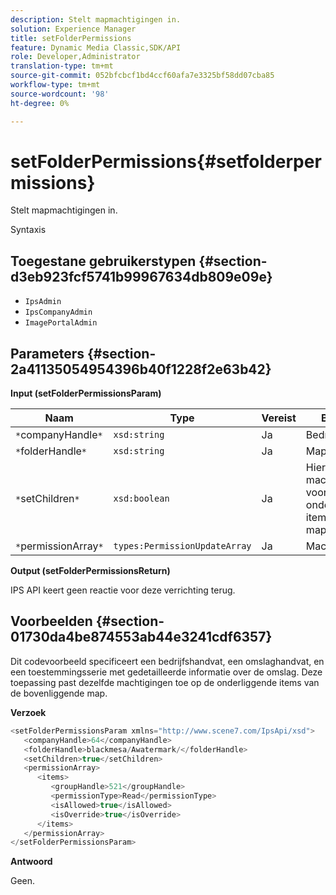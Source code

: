 ```yaml
---
description: Stelt mapmachtigingen in.
solution: Experience Manager
title: setFolderPermissions
feature: Dynamic Media Classic,SDK/API
role: Developer,Administrator
translation-type: tm+mt
source-git-commit: 052bfcbcf1bd4ccf60afa7e3325bf58dd07cba85
workflow-type: tm+mt
source-wordcount: '98'
ht-degree: 0%

---
```



# setFolderPermissions{#setfolderpermissions}

Stelt mapmachtigingen in.

Syntaxis

## Toegestane gebruikerstypen {#section-d3eb923fcf5741b99967634db809e09e}

* `IpsAdmin`
* `IpsCompanyAdmin`
* `ImagePortalAdmin`

## Parameters {#section-2a41135054954396b40f1228f2e63b42}

**Input (setFolderPermissionsParam)**

| Naam | Type | Vereist | Beschrijving |
|---|---|---|---|
| `*`companyHandle`*` | `xsd:string` | Ja | Bedrijfshandgreep. |
| `*`folderHandle`*` | `xsd:string` | Ja | Mapgreep. |
| `*`setChildren`*` | `xsd:boolean` | Ja | Hiermee stelt u machtigingen in voor onderliggende items die tot de map behoren. |
| `*`permissionArray`*` | `types:PermissionUpdateArray` | Ja | Machtigingenarray. |

**Output (setFolderPermissionsReturn)**

IPS API keert geen reactie voor deze verrichting terug.

## Voorbeelden {#section-01730da4be874553ab44e3241cdf6357}

Dit codevoorbeeld specificeert een bedrijfshandvat, een omslaghandvat, en een toestemmingsserie met gedetailleerde informatie over de omslag. Deze toepassing past dezelfde machtigingen toe op de onderliggende items van de bovenliggende map.

**Verzoek**

```java
<setFolderPermissionsParam xmlns="http://www.scene7.com/IpsApi/xsd">
   <companyHandle>64</companyHandle>
   <folderHandle>blackmesa/Awatermark/</folderHandle>
   <setChildren>true</setChildren>
   <permissionArray>
      <items>
         <groupHandle>521</groupHandle>
         <permissionType>Read</permissionType>
         <isAllowed>true</isAllowed>
         <isOverride>true</isOverride>
      </items>
   </permissionArray>
</setFolderPermissionsParam>
```

**Antwoord**

Geen.
